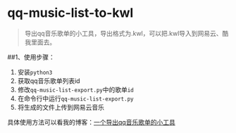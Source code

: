 # qq-music-list-to-kwl

> 导出qq音乐歌单的小工具，导出格式为.kwl，可以把.kwl导入到网易云、酷我里面去。

##1、使用步骤：

1. 安装`python3`
2. 获取qq音乐歌单列表id
3. 修改`qq-music-list-export.py`中的歌单`id`
4. 在命令行中运行`qq-music-list-export.py`
5. 将生成的文件上传到网易云音乐


具体使用方法可以看我的博客：[一个导出qq音乐歌单的小工具](https://fengqiangboy.com/14913069118493.html)
